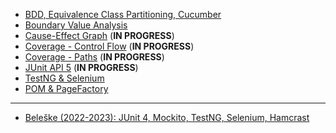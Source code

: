 - [BDD, Equivalence Class Partitioning, Cucumber](./02.md)
- [Boundary Value Analysis](./03.md)
- [Cause-Effect Graph](./04.md) (**IN PROGRESS**)
- [Coverage - Control Flow](./05.md) (**IN PROGRESS**)
- [Coverage - Paths](./06.md) (**IN PROGRESS**)
- [JUnit API 5](./07.md) (**IN PROGRESS**)
- [TestNG & Selenium](./10.md)
- [POM & PageFactory](./11.md)

---

- [Beleške (2022-2023): JUnit 4, Mockito, TestNG, Selenium, Hamcrast](https://github.com/studnetwork/PMFKG/tree/master/IV%20godina/Zimski%20semestar/KTS/Bele%C5%A1ke/Sa%20vezbi/Srdjan_87-19)
